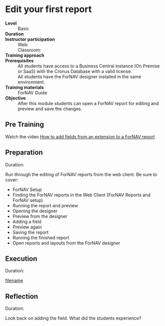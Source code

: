 # Edit your first report
<dl>
  <dt><b>Level</b></dt>
  <dd>Basic</dd>
  <dt><b>Duration</b></dt>
  <dd></dd>
  <dt><b>Instructor participation</b></dt>
  <dd>Web: <br>Classroom: </dd>
  <dt><b>Training approach</b></dt>
  <dd></dd>
  <dt><b>Prerequisites</b></dt>
  <dd>All students have access to a Business Central instance (On Premise or SaaS) with the Cronus Database with a valid license. <br> All students have the ForNAV designer installed in the same environment.</dd>
  <dt><b>Training materials</b></dt>
  <dd>ForNAV Guide</dd>
  <dt><b>Objective</b></dt>
  <dd>After this module students can open a ForNAV report for editing and preview and save the changes.</dd>
</dl>

## Pre Training
Watch the video [How to add fields from an extension to a ForNAV report](https://www.youtube.com/watch?v=CmZhj17JDWk)

## Preparation
Duration:

Run through the editing of ForNAV reports from the web client. Be sure to cover:
* ForNAV Setup
* Finding the ForNAV reports in the Web Client (ForNAV Reports and ForNAV setup)
* Running the report and preview
* Opening the designer
* Preview from the designer
* Adding a field
* Preview again
* Saving the report
* Running the finished report
* Open reports and layouts from the ForNAV designer

## Execution
Duration:

[filename](../../Exercises/EditYourFirstReport.Exercise.md ':include')

## Reflection
Duration:

Look back on adding the field. What did the students experience?
